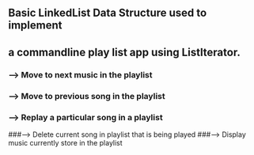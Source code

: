 ## Basic LinkedList Data Structure used to implement
## a commandline play list app using ListIterator.
### --> Move to next music in the playlist
### --> Move to previous song in the playlist
### --> Replay a particular song in a playlist
###--> Delete current song in playlist that is being played
###--> Display music currently store in the playlist
